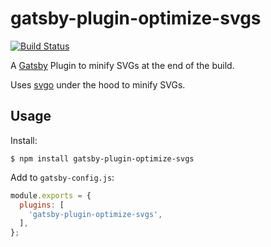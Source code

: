 # gatsby-plugin-optimize-svgs

[![Build Status](https://travis-ci.com/vzhou842/gatsby-plugin-optimize-svgs.svg?branch=master)](https://travis-ci.com/vzhou842/gatsby-plugin-optimize-svgs)

A [Gatsby](https://www.gatsbyjs.org/) Plugin to minify SVGs at the end of the build.

Uses [svgo](https://github.com/svg/svgo) under the hood to minify SVGs.

## Usage

Install:

```
$ npm install gatsby-plugin-optimize-svgs
```

Add to `gatsby-config.js`:

```js
module.exports = {
  plugins: [
    'gatsby-plugin-optimize-svgs',
  ],
};
```
